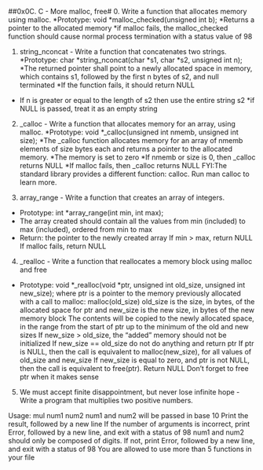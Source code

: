 ##0x0C. C - More malloc, free#
0. Write a function that allocates memory using malloc.
 *Prototype: void *malloc_checked(unsigned int b);
 *Returns a pointer to the allocated memory
 *if malloc fails, the malloc_checked function should cause normal process termination with a status value of 98

1. string_nconcat - Write a function that concatenates two strings.
 *Prototype: char *string_nconcat(char *s1, char *s2, unsigned int n);
 *The returned pointer shall point to a newly allocated space in memory, which contains s1, followed by the first n bytes of s2, and null terminated
 *If the function fails, it should return NULL
* If n is greater or equal to the length of s2 then use the entire string s2
 *if NULL is passed, treat it as an empty string

2. _calloc - Write a function that allocates memory for an array, using malloc.
 *Prototype: void *_calloc(unsigned int nmemb, unsigned int size);
 *The _calloc function allocates memory for an array of nmemb elements of size bytes each and returns a pointer to the allocated memory.
 *The memory is set to zero
 *If nmemb or size is 0, then _calloc returns NULL
 *If malloc fails, then _calloc returns NULL
FYI:The standard library provides a different function: calloc. Run man calloc to learn more.

3. array_range - Write a function that creates an array of integers.
* Prototype: int *array_range(int min, int max);
 * The array created should contain all the values from min (included) to max (included), ordered from min to max
* Return: the pointer to the newly created array
If min > max, return NULL
If malloc fails, return NULL
4.  _realloc - Write a function that reallocates a memory block using malloc and free
* Prototype: void *_realloc(void *ptr, unsigned int old_size, unsigned int new_size);
where ptr is a pointer to the memory previously allocated with a call to malloc: malloc(old_size)
old_size is the size, in bytes, of the allocated space for ptr
and new_size is the new size, in bytes of the new memory block
The contents will be copied to the newly allocated space, in the range from the start of ptr up to the minimum of the old and new sizes
If new_size > old_size, the “added” memory should not be initialized
If new_size == old_size do not do anything and return ptr
If ptr is NULL, then the call is equivalent to malloc(new_size), for all values of old_size and new_size
If new_size is equal to zero, and ptr is not NULL, then the call is equivalent to free(ptr). Return NULL
Don’t forget to free ptr when it makes sense
5. We must accept finite disappointment, but never lose infinite hope - Write a program that multiplies two positive numbers.

Usage: mul num1 num2
num1 and num2 will be passed in base 10
Print the result, followed by a new line
If the number of arguments is incorrect, print Error, followed by a new line, and exit with a status of 98
num1 and num2 should only be composed of digits. If not, print Error, followed by a new line, and exit with a status of 98
You are allowed to use more than 5 functions in your file
